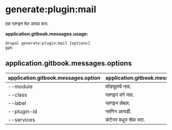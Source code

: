 # generate:plugin:mail
एक प्लगइन मेल उत्पन्न करा.

**application.gitbook.messages.usage:**
```
drupal generate:plugin:mail [options]
gpm
```

## application.gitbook.messages.options
application.gitbook.messages.option | application.gitbook.messages.details
-------|-------------
--module | मॉड्यूलचे नाव.
--class | प्लगइन वर्ग नाव.
--label | प्लगइन लेबल.
--plugin-id | प्लगिन आयडी.
--services | कंटेनर मधून सेवा भरा.
